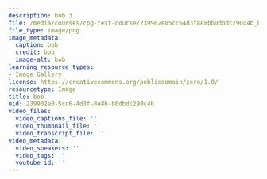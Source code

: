 ```yaml
---
description: bob 3
file: /media/courses/cpg-test-course/239902e05cc64d3f8e8bb0dbdc290c4b_bob.png
file_type: image/png
image_metadata:
  caption: bob
  credit: bob
  image-alt: bob
learning_resource_types:
- Image Gallery
license: https://creativecommons.org/publicdomain/zero/1.0/
resourcetype: Image
title: bob
uid: 239902e0-5cc6-4d3f-8e8b-b0dbdc290c4b
video_files:
  video_captions_file: ''
  video_thumbnail_file: ''
  video_transcript_file: ''
video_metadata:
  video_speakers: ''
  video_tags: ''
  youtube_id: ''
---
```

